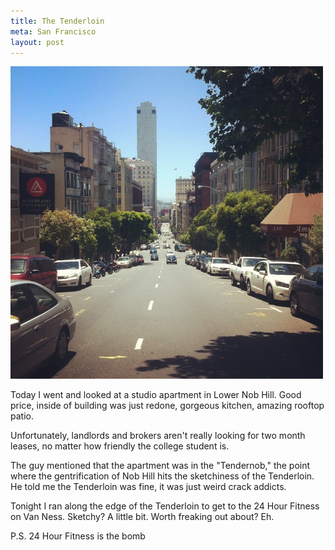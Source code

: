 ```yaml
---
title: The Tenderloin
meta: San Francisco
layout: post
---
```


![](/images/lower-nob.jpg)

Today I went and looked at a studio apartment in Lower Nob Hill. Good price, inside of building was just redone, gorgeous kitchen, amazing rooftop patio.

Unfortunately, landlords and brokers aren't really looking for two month leases, no matter how friendly the college student is.

The guy mentioned that the apartment was in the "Tendernob," the point where the gentrification of Nob Hill hits the sketchiness of the Tenderloin. He told me the Tenderloin was fine, it was just weird crack addicts.

Tonight I ran along the edge of the Tenderloin to get to the 24 Hour Fitness on Van Ness. Sketchy? A little bit. Worth freaking out about? Eh.

P.S. 24 Hour Fitness is the bomb
